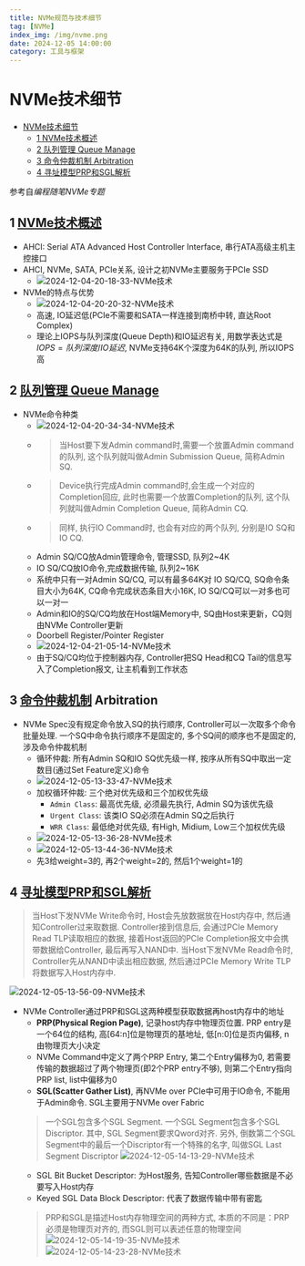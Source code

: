 ```yaml
---
title: NVMe规范与技术细节
tag: [NVMe]
index_img: /img/nvme.png
date: 2024-12-05 14:00:00
category: 工具与框架
---
```


# NVMe技术细节

- [NVMe技术细节](#nvme技术细节)
  - [1 NVMe技术概述](#1-nvme技术概述)
  - [2 队列管理 Queue Manage](#2-队列管理-queue-manage)
  - [3 命令仲裁机制 Arbitration](#3-命令仲裁机制-arbitration)
  - [4 寻址模型PRP和SGL解析](#4-寻址模型prp和sgl解析)

参考自*编程随笔NVMe专题*

## 1 [NVMe技术概述](https://mp.weixin.qq.com/s?__biz=MzIwNTUxNDgwNg==&mid=2247484348&idx=1&sn=1fd3356c6cd9fee9492dcc7d6eb30345&chksm=972ef2e5a0597bf3190c7e5d7717e25ef3a5d83a1b6d7a20f8c4adb1beafc4372f1d79288dd7&scene=21#wechat_redirect)

- AHCI: Serial ATA Advanced Host Controller Interface, 串行ATA高级主机主控接口
- AHCI, NVMe, SATA, PCIe关系, 设计之初NVMe主要服务于PCIe SSD
  - ![2024-12-04-20-18-33-NVMe技术](https://raw.githubusercontent.com/Yee686/Picbed/main/2024-12-04-20-18-33-NVMe技术.png)
- NVMe的特点与优势
  - ![2024-12-04-20-20-32-NVMe技术](https://raw.githubusercontent.com/Yee686/Picbed/main/2024-12-04-20-20-32-NVMe技术.png)
  - 高速, IO延迟低(PCIe不需要和SATA一样连接到南桥中转, 直达Root Complex)
  - 理论上IOPS与队列深度(Queue Depth)和IO延迟有关, 用数学表达式是 $IOPS=队列深度/IO延迟$, NVMe支持64K个深度为64K的队列, 所以IOPS高

## 2 [队列管理 Queue Manage](https://mp.weixin.qq.com/s?__biz=MzIwNTUxNDgwNg==&mid=2247484355&idx=1&sn=04f0617bf774fa3c6020d90288b679e8&chksm=972ef29aa0597b8ca79b040f3222eef85835a5cd693167aa6f7ffd34a78ae15f696d7b736304&scene=21#wechat_redirect)

- NVMe命令种类
  - ![2024-12-04-20-34-34-NVMe技术](https://raw.githubusercontent.com/Yee686/Picbed/main/2024-12-04-20-34-34-NVMe技术.png)
  - > 当Host要下发Admin command时,需要一个放置Admin command的队列, 这个队列就叫做Admin Submission Queue, 简称Admin SQ.
  - > Device执行完成Admin command时,会生成一个对应的Completion回应, 此时也需要一个放置Completion的队列, 这个队列就叫做Admin Completion Queue, 简称Admin CQ.
  - > 同样, 执行IO Command时, 也会有对应的两个队列, 分别是IO SQ和IO CQ.
  - Admin SQ/CQ放Admin管理命令, 管理SSD, 队列2~4K
  - IO SQ/CQ放IO命令,完成数据传输, 队列2~16K
  - 系统中只有一对Admin SQ/CQ, 可以有最多64K对 IO SQ/CQ, SQ命令条目大小为64K, CQ命令完成状态条目大小16K, IO SQ/CQ可以一对多也可以一对一
  - Admin和IO的SQ/CQ均放在Host端Memory中, SQ由Host来更新，CQ则由NVMe Controller更新
  - Doorbell Register/Pointer Register
  - ![2024-12-04-21-05-14-NVMe技术](https://raw.githubusercontent.com/Yee686/Picbed/main/2024-12-04-21-05-14-NVMe技术.png)
  - 由于SQ/CQ均位于控制器内存, Controller把SQ Head和CQ Tail的信息写入了Completion报文, 让主机看到工作状态

## 3 [命令仲裁机制](https://mp.weixin.qq.com/s?__biz=MzIwNTUxNDgwNg==&mid=2247484375&idx=1&sn=d7854b5dddd0407a24753b9da176e40a&chksm=972ef28ea0597b98c60ddf0e2f62ff80be42a60e5c2a0ae9429e51644bd3b74152e3dd4ec684&scene=21#wechat_redirect) Arbitration

- NVMe Spec没有规定命令放入SQ的执行顺序, Controller可以一次取多个命令批量处理. 一个SQ中命令执行顺序不是固定的, 多个SQ间的顺序也不是固定的, 涉及命令仲裁机制
  - 循环仲裁: 所有Admin SQ和IO SQ优先级一样, 按序从所有SQ中取出一定数目(通过Set Feature定义)命令
  - ![2024-12-05-13-33-47-NVMe技术](https://raw.githubusercontent.com/Yee686/Picbed/main/2024-12-05-13-33-47-NVMe技术.png)
  - 加权循环仲裁: 三个绝对优先级和三个加权优先级
    - `Admin Class`: 最高优先级, 必须最先执行, Admin SQ为该优先级
    - `Urgent Class`: 该类IO SQ必须在Admin SQ之后执行
    - `WRR Class`: 最低绝对优先级, 有High, Midium, Low三个加权优先级
  - ![2024-12-05-13-36-28-NVMe技术](https://raw.githubusercontent.com/Yee686/Picbed/main/2024-12-05-13-36-28-NVMe技术.png)
  - ![2024-12-05-13-44-36-NVMe技术](https://raw.githubusercontent.com/Yee686/Picbed/main/2024-12-05-13-44-36-NVMe技术.png)
  - 先3给weight=3的, 再2个weight=2的, 然后1个weight=1的

## 4 [寻址模型PRP和SGL解析](https://mp.weixin.qq.com/s?__biz=MzIwNTUxNDgwNg==&mid=2247484376&idx=1&sn=61d9b52a7f7b9205b8df86d710a56f87&chksm=972ef281a0597b97bf85f1e6af38031021d8e2829aca808e1c7b989ad88a9aaacd9398ca434c&scene=21#wechat_redirect)

> 当Host下发NVMe Write命令时, Host会先放数据放在Host内存中, 然后通知Controller过来取数据. Controller接到信息后, 会通过PCIe Memory Read TLP读取相应的数据, 接着Host返回的PCIe Completion报文中会携带数据给Controller, 最后再写入NAND中.
> 当Host下发NVMe Read命令时, Controller先从NAND中读出相应数据, 然后通过PCIe Memory Write TLP将数据写入Host内存中.

![2024-12-05-13-56-09-NVMe技术](https://raw.githubusercontent.com/Yee686/Picbed/main/2024-12-05-13-56-09-NVMe技术.png)

- NVMe Controller通过PRP和SGL这两种模型获取数据再host内存中的地址
  - **PRP(Physical Region Page)**, 记录host内存中物理页位置. PRP entry是一个64位的结构, 高[64:n]位是物理页的基地址, 低[n:0]位是页内偏移, n由物理页大小决定
  - NVMe Command中定义了两个PRP Entry, 第二个Entry偏移为0, 若需要传输的数据超过了两个物理页(即2个PRP entry不够), 则第二个Entry指向PRP list, list中偏移为0
  - **SGL(Scatter Gather List)**, 再NVMe over PCIe中可用于IO命令, 不能用于Admin命令. SGL主要用于NVMe over Fabric
  > 一个SGL包含多个SGL Segment. 一个SGL Segment包含多个SGL Discriptor. 其中, SGL Segment要求Qword对齐. 另外, 倒数第二个SGL Segment中的最后一个Discriptor有一个特殊的名字, 叫做SGL Last Segment Discriptor
  ![2024-12-05-14-13-29-NVMe技术](https://raw.githubusercontent.com/Yee686/Picbed/main/2024-12-05-14-13-29-NVMe技术.png)
  - SGL Bit Bucket Descriptor: 为Host服务, 告知Controller哪些数据是不必要写入Host内存
  - Keyed SGL Data Block Descriptor: 代表了数据传输中带有密匙
  > PRP和SGL是描述Host内存物理空间的两种方式, 本质的不同是：PRP必须是物理页对齐的, 而SGL则可以表述任意的物理空间
  ![2024-12-05-14-19-35-NVMe技术](https://raw.githubusercontent.com/Yee686/Picbed/main/2024-12-05-14-19-35-NVMe技术.png)
  ![2024-12-05-14-23-28-NVMe技术](https://raw.githubusercontent.com/Yee686/Picbed/main/2024-12-05-14-23-28-NVMe技术.png)
